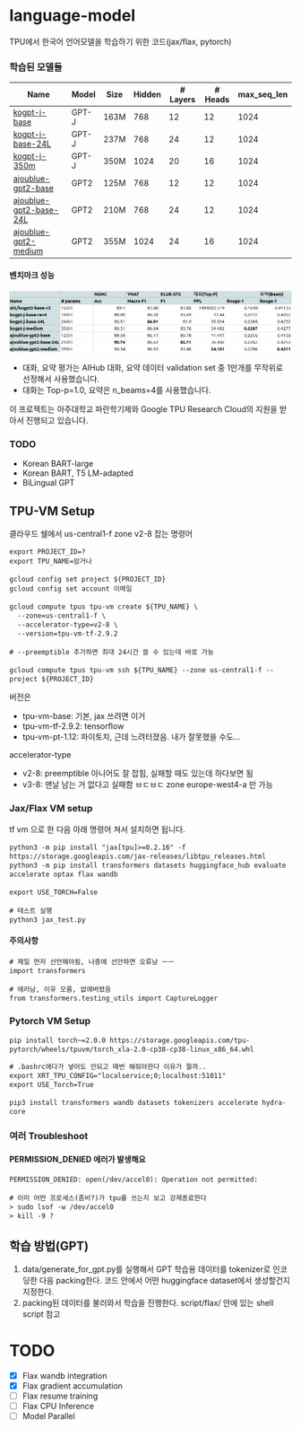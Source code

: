 # language-model
TPU에서 한국어 언어모델을 학습하기 위한 코드(jax/flax, pytorch)

### 학습된 모델들
Name | Model | Size | Hidden | # Layers | # Heads | max_seq_len
--- | --- | --- | --- | --- | --- | --- 
[kogpt-j-base](https://huggingface.co/heegyu/kogpt-j-base) | GPT-J | 163M | 768 | 12 | 12 | 1024
[kogpt-j-base-24L](https://huggingface.co/heegyu/kogpt-j-base-24L) | GPT-J  | 237M | 768 | 24 | 12 | 1024
[kogpt-j-350m](https://huggingface.co/heegyu/kogpt-j-350m) | GPT-J | 350M | 1024 | 20 | 16 | 1024
[ajoublue-gpt2-base](https://huggingface.co/heegyu/ajoublue-gpt2-base) | GPT2 | 125M | 768 | 12 | 12 | 1024
[ajoublue-gpt2-base-24L](https://huggingface.co/heegyu/ajoublue-gpt2-base-24L) | GPT2 | 210M | 768 | 24 | 12 | 1024
[ajoublue-gpt2-medium](https://huggingface.co/heegyu/ajoublue-gpt2-medium) | GPT2 | 355M | 1024 | 24 | 16 | 1024

#### 벤치마크 성능
<img src="image/benchmark0304.png"/><br/>
- 대화, 요약 평가는 AIHub 대화, 요약 데이터 validation set 중 1만개를 무작위로 선정해서 사용했습니다.
- 대화는 Top-p=1.0, 요약은 n_beams=4를 사용했습니다.

이 프로젝트는 아주대학교 파란학기제와 Google TPU Research Cloud의 지원을 받아서 진행되고 있습니다.<br/>


### TODO
- Korean BART-large
- Korean BART, T5 LM-adapted
- BiLingual GPT


## TPU-VM Setup
클라우드 쉘에서 us-central1-f zone v2-8 잡는 명령어
```
export PROJECT_ID=?
export TPU_NAME=암거나

gcloud config set project ${PROJECT_ID}
gcloud config set account 이메일

gcloud compute tpus tpu-vm create ${TPU_NAME} \
  --zone=us-central1-f \
  --accelerator-type=v2-8 \
  --version=tpu-vm-tf-2.9.2 

# --preemptible 추가하면 최대 24시간 쓸 수 있는데 바로 가능

gcloud compute tpus tpu-vm ssh ${TPU_NAME} --zone us-central1-f --project ${PROJECT_ID}
```

버전은 
- tpu-vm-base: 기본, jax 쓰려면 이거
- tpu-vm-tf-2.9.2: tensorflow
- tpu-vm-pt-1.12: 파이토치, 근데 느려터졌음. 내가 잘못했을 수도...

accelerator-type
- v2-8: preemptible 아니어도 잘 잡힘, 실패할 때도 있는데 하다보면 됨
- v3-8: 맨날 남는 거 없다고 실패함 ㅂㄷㅂㄷ zone europe-west4-a 만 가능


### Jax/Flax VM setup
tf vm 으로 한 다음 아래 명령어 쳐서 설치하면 됩니다.
```
python3 -m pip install "jax[tpu]>=0.2.16" -f https://storage.googleapis.com/jax-releases/libtpu_releases.html
python3 -m pip install transformers datasets huggingface_hub evaluate accelerate optax flax wandb

export USE_TORCH=False

# 테스트 실행
python3 jax_test.py
```

#### 주의사항
```
# 제일 먼저 선언해야됨, 나중에 선안하면 오류남 ㅡㅡ
import transformers

# 에러남, 이유 모름, 없애버렸음
from transformers.testing_utils import CaptureLogger
```

### Pytorch VM Setup
```
pip install torch~=2.0.0 https://storage.googleapis.com/tpu-pytorch/wheels/tpuvm/torch_xla-2.0-cp38-cp38-linux_x86_64.whl
```

```
# .bashrc에다가 넣어도 안되고 매번 해줘야한다 이유가 뭘까..
export XRT_TPU_CONFIG="localservice;0;localhost:51011"
export USE_Torch=True

pip3 install transformers wandb datasets tokenizers accelerate hydra-core
```

### 여러 Troubleshoot
#### PERMISSION_DENIED 에러가 발생해요
```
PERMISSION_DENIED: open(/dev/accel0): Operation not permitted: 

# 이미 어떤 프로세스(좀비?)가 tpu를 쓰는지 보고 강제종료한다
> sudo lsof -w /dev/accel0
> kill -9 ?
```


## 학습 방법(GPT)
1. data/generate_for_gpt.py를 실행해서 GPT 학습용 데이터를 tokenizer로 인코딩한 다음 packing한다. 코드 안에서 어떤 huggingface dataset에서 생성할건지 지정한다.
2. packing된 데이터를 불러와서 학습을 진행한다. script/flax/ 안에 있는 shell script 참고

# TODO
- [x] Flax wandb integration
- [x] Flax gradient accumulation
- [ ] Flax resume training
- [ ] Flax CPU Inference
- [ ] Model Parallel
